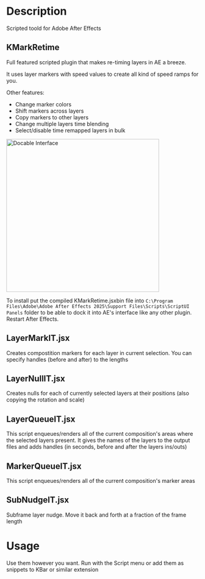 # Description

Scripted toold for Adobe After Effects


## KMarkRetime

Full featured scripted plugin that makes re-timing layers in AE a breeze.

It uses layer markers with speed values to create all kind of speed ramps for you.

Other features:

- Change marker colors
- Shift markers across layers
- Copy markers to other layers
- Change multiple layers time blending
- Select/disable time remapped layers in bulk

<img src="https://github.com/user-attachments/assets/30354828-fc62-47ba-9664-d557a669b72a" alt="Docable Interface" width="400">

To install put the compiled KMarkRetime.jsxbin file into `C:\Program Files\Adobe\Adobe After Effects 2025\Support Files\Scripts\ScriptUI Panels` folder to be able to dock it into AE's interface like any other plugin. Restart After Effects.


## LayerMarkIT.jsx

Creates compostition markers for each layer in current selection. You can specify handles (before and after) to the lengths


## LayerNullIT.jsx

Creates nulls for each of currently selected layers at their positions (also copying the rotation and scale)


## LayerQueueIT.jsx

This script enqueues/renders all of the current composition's areas where the selected layers present. It gives the names of the layers to the output files and adds handles (in seconds, before and after the layers ins/outs) 


## MarkerQueueIT.jsx

This script enqueues/renders all of the current composition's marker areas


## SubNudgeIT.jsx

Subframe layer nudge. Move it back and forth at a fraction of the frame length


# Usage

Use them however you want. Run with the Script menu or add them as snippets to KBar or similar extension
